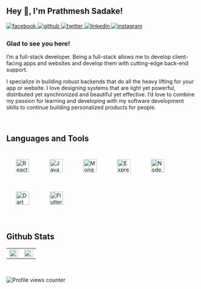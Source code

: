 ## Hey 👋, I'm Prathmesh Sadake!  
  

<a href="https://www.facebook.com/prathmeshsadake" target="_blank">
<img src=https://img.shields.io/badge/facebook-%232E87FB.svg?&style=for-the-badge&logo=facebook&logoColor=white alt=facebook style="margin-bottom: 5px;" />
</a>
<a href="https://github.com/prathmeshsadake" target="_blank">
<img src=https://img.shields.io/badge/github-%2324292e.svg?&style=for-the-badge&logo=github&logoColor=white alt=github style="margin-bottom: 5px;" />
</a>
<a href="https://twitter.com/prathmeshsadake" target="_blank">
<img src=https://img.shields.io/badge/twitter-%2300acee.svg?&style=for-the-badge&logo=twitter&logoColor=white alt=twitter style="margin-bottom: 5px;" />
</a>
<a href="https://linkedin.com/in/prathmeshsadake" target="_blank">
<img src=https://img.shields.io/badge/linkedin-%231E77B5.svg?&style=for-the-badge&logo=linkedin&logoColor=white alt=linkedin style="margin-bottom: 5px;" />
</a>
<a href="https://instagram.com/prxthmesh" target="_blank">
<img src=https://img.shields.io/badge/instagram-%23000000.svg?&style=for-the-badge&logo=instagram&logoColor=white alt=instagram style="margin-bottom: 5px;" />
</a>  
  



### Glad to see you here!  
I’m a full-stack developer. Being a full-stack allows me to develop client-facing apps and websites and develop them with cutting-edge back-end support.

I specialize in building robust backends that do all the heavy lifting for your app or website. I love designing systems that are light yet powerful, distributed yet synchronized and beautiful yet effective. I’d love to combine my passion for learning and developing with my software development skills to continue building personalized products for people.
  

<br/>  

## Languages and Tools  
<div align="left">  
<img style="margin: 25px" src="https://profilinator.rishav.dev/skills-assets/react-original-wordmark.svg" alt="React" height="35" />  
<!-- <img style="margin: 25px" src="https://profilinator.rishav.dev/skills-assets/bootstrap-plain.svg" alt="Bootstrap" height="35" />  -->
<!-- <img style="margin: 25px" src="https://profilinator.rishav.dev/skills-assets/css3-original-wordmark.svg" alt="CSS3" height="35" />   -->
<!-- <img style="margin: 25px" src="https://profilinator.rishav.dev/skills-assets/html5-original-wordmark.svg" alt="HTML5" height="35" />   -->
<img style="margin: 25px" src="https://profilinator.rishav.dev/skills-assets/javascript-original.svg" alt="JavaScript" height="35" />  
<!-- <img style="margin: 25px" src="https://profilinator.rishav.dev/skills-assets/cplusplus-original.svg" alt="C++" height="35" />   -->
<!-- <img style="margin: 25px" src="https://profilinator.rishav.dev/skills-assets/c-original.svg" alt="C" height="35" />   -->
<img style="margin: 25px" src="https://profilinator.rishav.dev/skills-assets/mongodb-original-wordmark.svg" alt="MongoDB" height="35" />  
<!-- <img style="margin: 25px" src="https://profilinator.rishav.dev/skills-assets/python-original.svg" alt="Python" height="25" />   -->
<img style="margin: 25px" src="https://profilinator.rishav.dev/skills-assets/express-original-wordmark.svg" alt="Express.js" height="35" />  
<!-- <img style="margin: 25px" src="https://profilinator.rishav.dev/skills-assets/sass-original.svg" alt="Sass" height="35" />   -->
<img style="margin: 25px" src="https://profilinator.rishav.dev/skills-assets/nodejs-original-wordmark.svg" alt="Node.js" height="35" />  
<!-- <img style="margin: 25px" src="https://profilinator.rishav.dev/skills-assets/git-scm-icon.svg" alt="Git" height="35" />   -->
<img style="margin: 25px" src="https://profilinator.rishav.dev/skills-assets/dartlang-icon.svg" alt="Dart" height="35" />  
<img style="margin: 25px" src="https://profilinator.rishav.dev/skills-assets/flutterio-icon.svg" alt="Flutter" height="35" />  
</div>  

<br/>  


## Github Stats  
<table><tr><td valign="top" width="50%">

<img src="https://github-readme-stats.vercel.app/api?username=prathmeshsadake&show_icons=true&count_private=true&hide_border=true" align="left" style="width: 100%" />

</td><td valign="top" width="50%">

<img src="https://github-readme-stats.vercel.app/api/top-langs/?username=prathmeshsadake&hide_border=true&layout=compact" align="left" style="width: 100%" />

</td></tr></table>  

<br/>  


![Profile views counter](https://komarev.com/ghpvc/?username=prathmeshsadake&&style=flat-square)  
  
<!-- <div align="center">Generated using <a href="https://profilinator.rishav.dev/" target="_blank">Github Profilinator</a></div> -->
